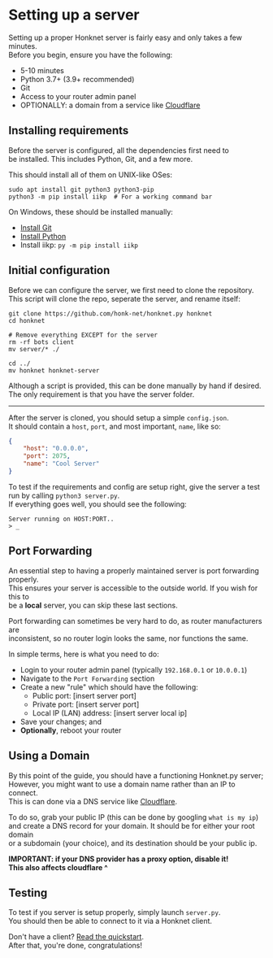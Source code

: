 # Setting up a server

Setting up a proper Honknet server is fairly easy and only takes a few minutes.  
Before you begin, ensure you have the following:
- 5-10 minutes
- Python 3.7+ (3.9+ recommended)
- Git
- Access to your router admin panel
- OPTIONALLY: a domain from a service like [Cloudflare](https://cloudflare.com)

## Installing requirements

Before the server is configured, all the dependencies first need to  
be installed. This includes Python, Git, and a few more.  

This should install all of them on UNIX-like OSes:
```none
sudo apt install git python3 python3-pip
python3 -m pip install iikp  # For a working command bar
```

On Windows, these should be installed manually:
- [Install Git](https://git-scm.org)
- [Install Python](https://python.org)
- Install iikp: `py -m pip install iikp`

## Initial configuration

Before we can configure the server, we first need to clone the repository.  
This script will clone the repo, seperate the server, and rename itself:
```none
git clone https://github.com/honk-net/honknet.py honknet
cd honknet

# Remove everything EXCEPT for the server
rm -rf bots client
mv server/* ./

cd ../
mv honknet honknet-server
```

Although a script is provided, this can be done manually by hand if desired.  
The only requirement is that you have the server folder.

---
After the server is cloned, you should setup a simple `config.json`.  
It should contain a `host`, `port`, and most important, `name`, like so:
```json
{
    "host": "0.0.0.0",
    "port": 2075,
    "name": "Cool Server"
}
```

To test if the requirements and config are setup right, give the server
a test run by calling `python3 server.py`.  
If everything goes well, you should see the following:
```none
Server running on HOST:PORT..
> _
```

## Port Forwarding

An essential step to having a properly maintained server is port forwarding properly.  
This ensures your server is accessible to the outside world. If you wish for this to  
be a **local** server, you can skip these last sections.  

Port forwarding can sometimes be very hard to do, as router manufacturers are  
inconsistent, so no router login looks the same, nor functions the same.  

In simple terms, here is what you need to do:
- Login to your router admin panel (typically `192.168.0.1` or `10.0.0.1`)
- Navigate to the `Port Forwarding` section
- Create a new "rule" which should have the following:
    - Public port: [insert server port]
    - Private port: [insert server port]
    - Local IP (LAN) address: [insert server local ip]
- Save your changes; and
- **Optionally**, reboot your router

## Using a Domain

By this point of the guide, you should have a functioning Honknet.py server;  
However, you might want to use a domain name rather than an IP to connect.  
This is can done via a DNS service like [Cloudflare](https://cloudflare.com). 

To do so, grab your public IP (this can be done by googling `what is my ip`)  
and create a DNS record for your domain. It should be for either your root domain  
or a subdomain (your choice), and its destination should be your public ip.  

**IMPORTANT: if your DNS provider has a proxy option, disable it!**  
**This also affects cloudflare ^**

## Testing

To test if you server is setup properly, simply launch `server.py`.  
You should then be able to connect to it via a Honknet client.  

Don't have a client? [Read the quickstart](quickstart.md).  
After that, you're done, congratulations!
